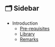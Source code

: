 ## 🗂️ Sidebar

- Introduction
  - [Pre-requisites](https://github.com/pin3dev/42_Cursus/blob/2621097a01f089395166764cfe984a8e62c64794/tutorial/Born2BeRoot/EN/docs/toStudy.md/#requisites)
  - [Library](https://github.com/pin3dev/42_Cursus/blob/2621097a01f089395166764cfe984a8e62c64794/tutorial/Born2BeRoot/EN/docs/toStudy.md/#library)
  - [Remarks](https://github.com/pin3dev/42_Cursus/blob/101b44004c94c4ae1aaff97bc944d813e6a310eb/tutorial/Born2BeRoot/EN/docs/remarks.md)
